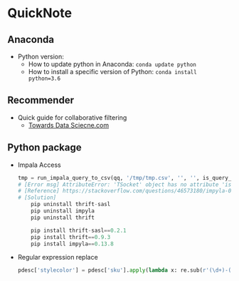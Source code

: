 # QuickNote

## Anaconda
- Python version:
    - How to update python in Anaconda: `conda update python`
    - How to install a specific version of Python: `conda install python=3.6`


## Recommender
- Quick guide for collaborative filtering
    - [Towards Data Sciecne.com](https://towardsdatascience.com/various-implementations-of-collaborative-filtering-100385c6dfe0)


## Python package
- Impala Access
    ```python
    tmp = run_impala_query_to_csv(qq, '/tmp/tmp.csv', '', '', is_query_a_file=False)
    # [Error msg] AttributeError: 'TSocket' object has no attribute 'isOpen'
    # [Reference] https://stackoverflow.com/questions/46573180/impyla-0-14-0-error-tsocket-object-has-no-attribute-isopen
    # [Solution] 
        pip uninstall thrift-sasl
        pip uninstall impyla
        pip uninstall thrift

        pip install thrift-sasl==0.2.1 
        pip install thrift==0.9.3
        pip install impyla==0.13.8
    ```

- Regular expression replace
    ```python
    pdesc['stylecolor'] = pdesc['sku'].apply(lambda x: re.sub(r'(\d+)-(\w+)-(\w+)', r'\1-\2', x))
    ```
